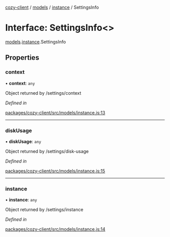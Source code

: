 [cozy-client](../README.md) / [models](../modules/models.md) / [instance](../modules/models.instance.md) / SettingsInfo

# Interface: SettingsInfo<>

[models](../modules/models.md).[instance](../modules/models.instance.md).SettingsInfo

## Properties

### context

• **context**: `any`

Object returned by /settings/context

*Defined in*

[packages/cozy-client/src/models/instance.js:13](https://github.com/cozy/cozy-client/blob/master/packages/cozy-client/src/models/instance.js#L13)

***

### diskUsage

• **diskUsage**: `any`

Object returned by /settings/disk-usage

*Defined in*

[packages/cozy-client/src/models/instance.js:15](https://github.com/cozy/cozy-client/blob/master/packages/cozy-client/src/models/instance.js#L15)

***

### instance

• **instance**: `any`

Object returned by /settings/instance

*Defined in*

[packages/cozy-client/src/models/instance.js:14](https://github.com/cozy/cozy-client/blob/master/packages/cozy-client/src/models/instance.js#L14)
